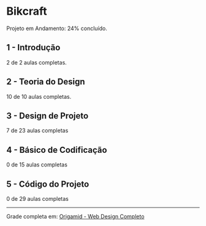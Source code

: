 # Bikcraft

Projeto em Andamento:
24% concluído.

## 1 - Introdução
2 de 2 aulas completas.

## 2 - Teoria do Design
10 de 10 aulas completas.

## 3 - Design de Projeto
7 de 23 aulas completas

## 4 - Básico de Codificação
0 de 15 aulas completas

## 5 - Código do Projeto
0 de 29 aulas completas

______________________________________________

Grade completa em: [Origamid - Web Design Completo](https://www.origamid.com/grade-curso/web-design-completo/)
